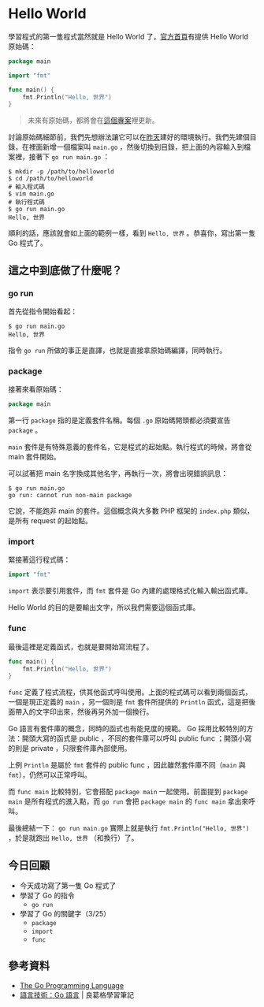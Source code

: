 # Hello World

學習程式的第一隻程式當然就是 Hello World 了，[官方首頁][]有提供 Hello World 原始碼：

```go
package main

import "fmt"

func main() {
	fmt.Println("Hello, 世界")
}
```

> 未來有原始碼，都將會在[這個專案](https://github.com/MilesChou/book-start-golang-30-days)裡更新。

討論原始碼細節前，我們先想辦法讓它可以在[昨天][]建好的環境執行。我們先建個目錄，在裡面新增一個檔案叫 `main.go` ，然後切換到目錄，把上面的內容輸入到檔案裡，接著下 `go run main.go` ：

    $ mkdir -p /path/to/helloworld
    $ cd /path/to/helloworld
    # 輸入程式碼
    $ vim main.go
    # 執行程式碼
    $ go run main.go
    Hello, 世界

順利的話，應該就會如上面的範例一樣，看到 `Hello, 世界` 。恭喜你，寫出第一隻 Go 程式了。

## 這之中到底做了什麼呢？

### go run

首先從指令開始看起：

    $ go run main.go
    Hello, 世界

指令 `go run` 所做的事正是直譯，也就是直接拿原始碼編譯，同時執行。

### package

接著來看原始碼：

```go
package main
```

第一行 `package` 指的是定義套件名稱。每個 `.go` 原始碼開頭都必須要宣告 `package` 。

`main` 套件是有特殊意義的套件名，它是程式的起始點。執行程式的時候，將會從 main 套件開始。

可以試著把 main 名字換成其他名字，再執行一次，將會出現錯誤訊息：

    $ go run main.go
    go run: cannot run non-main package

它說，不能跑非 main 的套件。這個概念與大多數 PHP 框架的 `index.php` 類似，是所有 request 的起始點。

### import

緊接著這行程式碼：

```go
import "fmt"
```

`import` 表示要引用套件，而 `fmt` 套件是 Go 內建的處理格式化輸入輸出函式庫。

Hello World 的目的是要輸出文字，所以我們需要這個函式庫。

### func

最後這裡是定義函式，也就是要開始寫流程了。

```go
func main() {
	fmt.Println("Hello, 世界")
}
```

`func` 定義了程式流程，供其他函式呼叫使用。上面的程式碼可以看到兩個函式，一個是現正定義的 `main` ，另一個則是 `fmt` 套件所提供的 `Println` 函式，這是把後面帶入的文字印出來，然後再另外加一個換行。

Go 語言有套件庫的概念，同時的函式也有能見度的規範。 Go 採用比較特別的方法：開頭大寫的函式是 public ，不同的套件庫可以呼叫 public func ；開頭小寫的則是 private ，只限套件庫內部使用。

上例 `Println` 是屬於 `fmt` 套件的 public func ，因此雖然套件庫不同（`main` 與 `fmt`），仍然可以正常呼叫。

而 `func main` 比較特別，它會搭配 `package main` 一起使用。前面提到 `package main` 是所有程式的進入點，而 `go run` 會把 `package main` 的 `func main` 拿出來呼叫。

最後總結一下： `go run main.go` 實際上就是執行 `fmt.Println("Hello, 世界")` ，於是就跑出 `Hello, 世界` （和換行）了。

## 今日回顧

* 今天成功寫了第一隻 Go 程式了
* 學習了 Go 的指令
  + `go run`
* 學習了 Go 的關鍵字（3/25）
  + `package`
  + `import`
  + `func`

## 參考資料

* [The Go Programming Language](https://golang.org)
* [語言技術：Go 語言](https://openhome.cc/Gossip/Go/index.html) | 良葛格學習筆記

[昨天]: /docs/day02.md
[官方首頁]: https://golang.org
